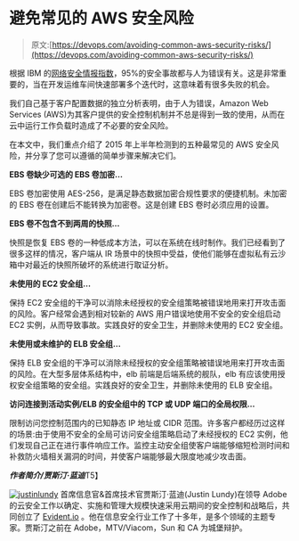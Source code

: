 # 避免常见的 AWS 安全风险

> 原文:[https://devops.com/avoiding-common-aws-security-risks/](https://devops.com/avoiding-common-aws-security-risks/)

根据 IBM 的[网络安全情报指数](http://www.slideshare.net/ibmsecurity/2014-cyber-security-intelligence-index)，95%的安全事故都与人为错误有关。这是非常重要的，当在开发运维车间快速部署多个迭代时，这意味着有很多失败的机会。

我们自己基于客户配置数据的独立分析表明，由于人为错误，Amazon Web Services (AWS)为其客户提供的安全控制机制并不总是得到一致的使用，从而在云中运行工作负载时造成了不必要的安全风险。

在本文中，我们重点介绍了 2015 年上半年检测到的五种最常见的 AWS 安全风险，并分享了您可以遵循的简单步骤来解决它们。

**EBS 卷缺少可选的 EBS 卷加密…**

EBS 卷加密使用 AES-256，是满足静态数据加密合规性要求的便捷机制。未加密的 EBS 卷在创建后不能转换为加密卷。这是创建 EBS 卷时必须应用的设置。

**EBS 卷不包含不到两周的快照…**

快照是恢复 EBS 卷的一种低成本方法，可以在系统在线时制作。我们已经看到了很多这样的情况，客户端从 IR 场景中的快照中受益，使他们能够在虚拟私有云沙箱中对最近的快照所破坏的系统进行取证分析。

**未使用的 EC2 安全组…**

保持 EC2 安全组的干净可以消除未经授权的安全组策略被错误地用来打开攻击面的风险。客户经常会遇到相对较新的 AWS 用户错误地使用不安全的安全组启动 EC2 实例，从而导致事故。实践良好的安全卫生，并删除未使用的 EC2 安全组。

**未使用或未维护的 ELB 安全组…**

保持 ELB 安全组的干净可以消除未经授权的安全组策略被错误地用来打开攻击面的风险。在大型多层体系结构中，elb 前端是后端系统的舰队，elb 有应该使用授权安全组策略的安全组。实践良好的安全卫生，并删除未使用的 ELB 安全组。

**访问连接到活动实例/ELB 的安全组中的 TCP 或 UDP 端口的全局权限…**

限制访问您控制范围内的已知静态 IP 地址或 CIDR 范围。许多客户都经历过这样的场景:由于使用不安全的全局可访问安全组策略启动了未经授权的 EC2 实例，他们发现自己正在进行事件响应工作。监控主动安全组使客户端能够缩短检测时间和补救防火墙相关漏洞的时间，并使客户端能够最大限度地减少攻击面。

***作者简介/贾斯汀·蓝迪***T5】

[![justinlundy](../Images/06562d223240e057ec5470d2a64c0156.png)](https://devops.com/wp-content/uploads/2015/10/justinlundy.jpeg) 首席信息官&首席技术官贾斯汀·蓝迪(Justin Lundy)在领导 Adobe 的云安全工作以确定、实施和管理大规模快速采用云期间的安全控制和战略后，共同创立了 [Evident.io](http://evident.io/) 。他在信息安全行业工作了十多年，是多个领域的主题专家。贾斯汀之前在 Adobe，MTV/Viacom，Sun 和 CA 为城堡辩护。